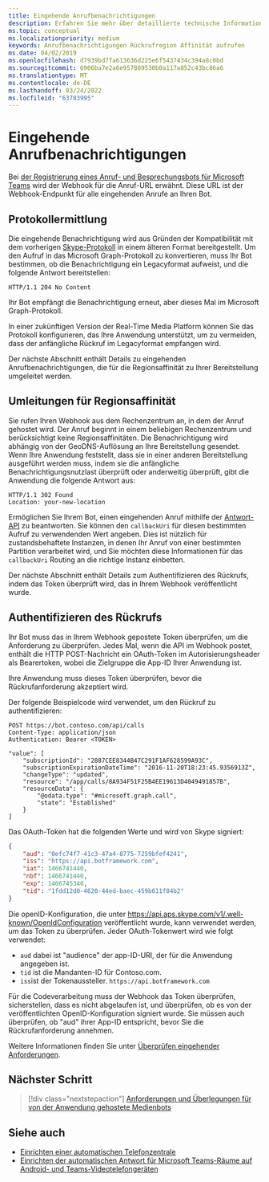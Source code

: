 ```yaml
---
title: Eingehende Anrufbenachrichtigungen
description: Erfahren Sie mehr über detaillierte technische Informationen zum Umgang mit Benachrichtigungen bei eingehenden Anrufen, zum Umleiten und Authentifizieren von Anrufen mithilfe von Codebeispielen.
ms.topic: conceptual
ms.localizationpriority: medium
keywords: Anrufbenachrichtigungen Rückrufregion Affinität aufrufen
ms.date: 04/02/2019
ms.openlocfilehash: d7939bd7fa613636d225e6f5437434c394a8c0bd
ms.sourcegitcommit: 6906ba7e2a6e957889530b0a117a852c43bc86a6
ms.translationtype: MT
ms.contentlocale: de-DE
ms.lasthandoff: 03/24/2022
ms.locfileid: "63783995"
---
```

# <a name="incoming-call-notifications"></a>Eingehende Anrufbenachrichtigungen

Bei [der Registrierung eines Anruf- und Besprechungsbots für Microsoft Teams](./registering-calling-bot.md#create-new-bot-or-add-calling-capabilities) wird der Webhook für die Anruf-URL erwähnt. Diese URL ist der Webhook-Endpunkt für alle eingehenden Anrufe an Ihren Bot.

## <a name="protocol-determination"></a>Protokollermittlung

Die eingehende Benachrichtigung wird aus Gründen der Kompatibilität mit dem vorherigen [Skype-Protokoll](/azure/bot-service/dotnet/bot-builder-dotnet-real-time-media-concepts?view=azure-bot-service-3.0&preserve-view=true) in einem älteren Format bereitgestellt. Um den Aufruf in das Microsoft Graph-Protokoll zu konvertieren, muss Ihr Bot bestimmen, ob die Benachrichtigung ein Legacyformat aufweist, und die folgende Antwort bereitstellen:

```http
HTTP/1.1 204 No Content
```

Ihr Bot empfängt die Benachrichtigung erneut, aber dieses Mal im Microsoft Graph-Protokoll.

In einer zukünftigen Version der Real-Time Media Platform können Sie das Protokoll konfigurieren, das Ihre Anwendung unterstützt, um zu vermeiden, dass der anfängliche Rückruf im Legacyformat empfangen wird.

Der nächste Abschnitt enthält Details zu eingehenden Anrufbenachrichtigungen, die für die Regionsaffinität zu Ihrer Bereitstellung umgeleitet werden.

## <a name="redirects-for-region-affinity"></a>Umleitungen für Regionsaffinität

Sie rufen Ihren Webhook aus dem Rechenzentrum an, in dem der Anruf gehostet wird. Der Anruf beginnt in einem beliebigen Rechenzentrum und berücksichtigt keine Regionsaffinitäten. Die Benachrichtigung wird abhängig von der GeoDNS-Auflösung an Ihre Bereitstellung gesendet. Wenn Ihre Anwendung feststellt, dass sie in einer anderen Bereitstellung ausgeführt werden muss, indem sie die anfängliche Benachrichtigungsnutzlast überprüft oder anderweitig überprüft, gibt die Anwendung die folgende Antwort aus:

```http
HTTP/1.1 302 Found
Location: your-new-location
```

Ermöglichen Sie Ihrem Bot, einen eingehenden Anruf mithilfe der [Antwort-API](/graph/api/call-answer?view=graph-rest-1.0&tabs=http&preserve-view=true) zu beantworten. Sie können den `callbackUri` für diesen bestimmten Aufruf zu verwendenden Wert angeben. Dies ist nützlich für zustandsbehaftete Instanzen, in denen Ihr Anruf von einer bestimmten Partition verarbeitet wird, und Sie möchten diese Informationen für das `callbackUri` Routing an die richtige Instanz einbetten.

Der nächste Abschnitt enthält Details zum Authentifizieren des Rückrufs, indem das Token überprüft wird, das in Ihrem Webhook veröffentlicht wurde.

## <a name="authenticate-the-callback"></a>Authentifizieren des Rückrufs

Ihr Bot muss das in Ihrem Webhook gepostete Token überprüfen, um die Anforderung zu überprüfen. Jedes Mal, wenn die API im Webhook postet, enthält die HTTP POST-Nachricht ein OAuth-Token im Autorisierungsheader als Bearertoken, wobei die Zielgruppe die App-ID Ihrer Anwendung ist.

Ihre Anwendung muss dieses Token überprüfen, bevor die Rückrufanforderung akzeptiert wird.

Der folgende Beispielcode wird verwendet, um den Rückruf zu authentifizieren:

```http
POST https://bot.contoso.com/api/calls
Content-Type: application/json
Authentication: Bearer <TOKEN>

"value": [
    "subscriptionId": "2887CEE8344B47C291F1AF628599A93C",
    "subscriptionExpirationDateTime": "2016-11-20T18:23:45.9356913Z",
    "changeType": "updated",
    "resource": "/app/calls/8A934F51F25B4EE19613D4049491857B",
    "resourceData": {
        "@odata.type": "#microsoft.graph.call",
        "state": "Established"
    }
]
```

Das OAuth-Token hat die folgenden Werte und wird von Skype signiert:

```json
{
    "aud": "0efc74f7-41c3-47a4-8775-7259bfef4241",
    "iss": "https://api.botframework.com",
    "iat": 1466741440,
    "nbf": 1466741440,
    "exp": 1466745340,
    "tid": "1fdd12d0-4620-44ed-baec-459b611f84b2"
}
```

Die openID-Konfiguration, die unter <https://api.aps.skype.com/v1/.well-known/OpenIdConfiguration> veröffentlicht wurde, kann verwendet werden, um das Token zu überprüfen. Jeder OAuth-Tokenwert wird wie folgt verwendet:

* `aud` dabei ist "audience" der app-ID-URI, der für die Anwendung angegeben ist.
* `tid` ist die Mandanten-ID für Contoso.com.
* `iss`ist der Tokenaussteller. `https://api.botframework.com`

Für die Codeverarbeitung muss der Webhook das Token überprüfen, sicherstellen, dass es nicht abgelaufen ist, und überprüfen, ob es von der veröffentlichten OpenID-Konfiguration signiert wurde. Sie müssen auch überprüfen, ob "aud" ihrer App-ID entspricht, bevor Sie die Rückrufanforderung annehmen.

Weitere Informationen finden Sie unter [Überprüfen eingehender Anforderungen](https://github.com/microsoftgraph/microsoft-graph-comms-samples/blob/master/Samples/Common/Sample.Common/Authentication/AuthenticationProvider.cs).

## <a name="next-step"></a>Nächster Schritt

> [!div class="nextstepaction"]
> [Anforderungen und Überlegungen für von der Anwendung gehostete Medienbots](~/bots/calls-and-meetings/requirements-considerations-application-hosted-media-bots.md)

## <a name="see-also"></a>Siehe auch

* [Einrichten einer automatischen Telefonzentrale](/microsoftteams/create-a-phone-system-auto-attendant)
* [Einrichten der automatischen Antwort für Microsoft Teams-Räume auf Android- und Teams-Videotelefongeräten](/microsoftteams/set-up-auto-answer-on-teams-android)